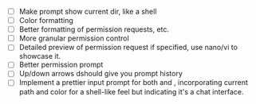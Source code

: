 - [ ] Make prompt show current dir, like a shell
- [ ] Color formatting
- [ ] Better formatting of permission requests, etc.
- [ ] More granular permission control
- [ ] Detailed preview of permission request if specified, use nano/vi to showcase it. 
- [ ] Better permission prompt
- [ ] Up/down arrows dshould give you prompt history
- [ ] Implement a prettier input prompt for both <user> and <gpt>, incorporating current path and color for a shell-like feel but indicating it's a chat interface.